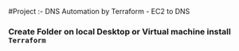#Project :- DNS Automation by Terraform - EC2 to DNS



### Create Folder on local Desktop or Virtual machine install `Terraform` 

